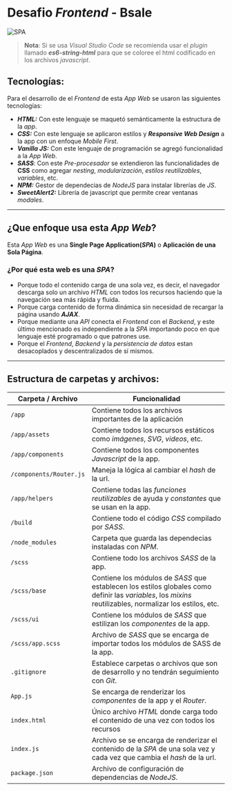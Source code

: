 # Desafio _Frontend_ - **Bsale** 

![SPA](https://jonmircha.com/img/blog/arquitectura-spa.png)

> **Nota**: Si se usa _Visual Studio Code_ se recomienda usar el _plugin_ llamado **_es6-string-html_** para que se coloree el html codificado en los archivos _javascript_.

## Tecnologías:
Para el desarrollo de el _Frontend_ de esta _App Web_ se usaron las siguientes tecnologías:
- **_HTML:_** Con este lenguaje se maquetó semánticamente la estructura de la _app_.
- **_CSS:_** Con este lenguaje se aplicaron estilos y **_Responsive Web Design_** a la app con un enfoque _Mobile First_.
- **_Vanilla JS:_** Con este lenguaje de programación se agregó funcionalidad a la _App Web_.
- **_SASS_**: Con este _Pre-procesador_ se extendieron las funcionalidades de **CSS** como agregar _nesting_, _modularización_, _estilos reutilizables_, _variables_, etc.
- **_NPM:_** Gestor de dependecias de _NodeJS_ para instalar librerías de _JS_.
- **_SweetAlert2:_** Librería de javascript que permite crear ventanas _modales_.

---

## ¿Que enfoque usa esta _App Web_?
Esta _App Web_ es una **Single Page Application(_SPA_)** o **Aplicación de una Sola Página**.

### ¿Por qué esta web es una **_SPA_**?
- Porque todo el contenido carga de una sola vez, es decir, el navegador descarga solo un archivo _HTML_ con todos los recursos haciendo que la navegación sea más rápida y fluida.
- Porque carga contenido de forma dinámica sin necesidad de recargar la página usando **_AJAX_**.
- Porque mediante una _API_ conecta el _Frontend_ con el _Backend_, y este último mencionado es independiente a la _SPA_ importando poco en que lenguaje esté programado o que patrones use.
- Porque el _Frontend_, _Backend_ y la _persistencia de datos_ estan desacoplados y descentralizados de sí mismos. 

---
## Estructura de carpetas y archivos:

| Carpeta / Archivo | Funcionalidad | 
| --------- | ---------   | 
| `/app`                  | Contiene todos los archivos importantes de la aplicación        
| `/app/assets`           | Contiene todos los recursos estáticos como _imágenes_, _SVG_, _videos_, etc.      
| `/app/components`       | Contiene todos los componentes _Javascript_ de la app.       
| `/components/Router.js` | Maneja la lógica al cambiar el _hash_ de la url.       
| `/app/helpers`          | Contiene todas las _funciones reutilizables_ de ayuda y _constantes_ que se usan en la app.        
| `/build`                | Contiene todo el código _CSS_ compilado por _SASS_.      
| `/node_modules`         | Carpeta que guarda las dependecias instaladas con _NPM_.         
| `/scss`                 | Contiene todo los archivos _SASS_ de la app.        
| `/scss/base`            | Contiene los módulos de _SASS_ que establecen los estilos globales como definir las _variables_, los _mixins_ reutilizables, normalizar los estilos, etc.        
| `/scss/ui`              | Contiene los módulos de _SASS_ que estilizan los _componentes_ de la app.     
| `/scss/app.scss`        | Archivo de _SASS_ que se encarga de importar todos los módulos de SASS de la app.       
| `.gitignore`            | Establece carpetas o archivos que son de desarrollo y no tendrán seguimiento con _Git_.        
| `App.js`                | Se encarga de renderizar los _componentes_ de la app y el _Router_.       
| `index.html`            | Único archivo _HTML_ donde carga todo el contenido de una vez con todos los recursos        
| `index.js`              | Archivo se se encarga de renderizar el contenido de la _SPA_ de una sola vez y cada vez que cambia el _hash_ de la url.        
| `package.json`          | Archivo de configuración de dependencias de _NodeJS_.        

